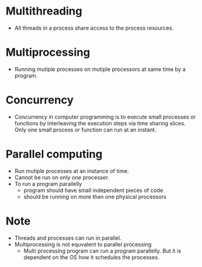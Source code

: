 # Multithreading

- All threads in a process share access to the process resources.

# Multiprocessing

- Running mutiple processes on mutiple processors at same time by a program.

# Concurrency

- Concurrency in computer programming is to execute small processes or functions by interleaving the execution steps via time sharing slices. Only one small process or function can run at an instant.

# Parallel computing

- Run mutiple processes at an instance of time.
- Cannot be run on only one processer.
- To run a program parallelly
    - program should have small independent pieces of code
    - should be running on more than one physical processors

# Note

- Threads and processes can run in parallel.
- Multiprocessing is not equvalent to parallel processing
    - Multi processing program can run a program parallelly. But it is dependent on the OS how it schedules the processes.